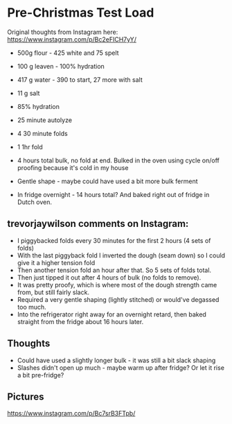 # Pre-Christmas Test Load
Original thoughts from Instagram here: https://www.instagram.com/p/Bc2eFICH7yY/

- 500g flour - 425 white and 75 spelt
- 100 g leaven - 100% hydration
- 417 g water - 390 to start, 27 more with salt
- 11 g salt
- 85% hydration

- 25 minute autolyze
- 4 30 minute folds
- 1 1hr fold
- 4 hours total bulk, no fold at end.  Bulked in the oven using cycle on/off proofing because it's cold in my house
- Gentle shape - maybe could have used a bit more bulk ferment
- In fridge overnight - 14 hours total? And baked right out of fridge in Dutch oven.

## trevorjaywilson comments on Instagram:
- I piggybacked folds every 30 minutes for the first 2 hours (4 sets of folds)
- With the last piggyback fold I inverted the dough (seam down) so I could give it a higher tension fold
- Then another tension fold an hour after that. So 5 sets of folds total.
- Then just tipped it out after 4 hours of bulk (no folds to remove).
- It was pretty proofy, which is where most of the dough strength came from, but still fairly slack.
- Required a very gentle shaping (lightly stitched) or would've degassed too much.
- Into the refrigerator right away for an overnight retard, then baked straight from the fridge about 16 hours later.

## Thoughts
- Could have used a slightly longer bulk - it was still a bit slack shaping
- Slashes didn't open up much - maybe warm up after fridge?  Or let it rise a bit pre-fridge?

## Pictures
https://www.instagram.com/p/Bc7srB3FTpb/